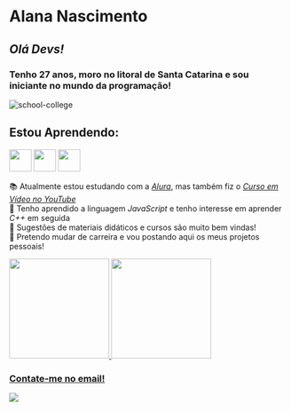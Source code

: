 # Alana Nascimento




## <i>Olá Devs!</i><br>

### Tenho 27 anos, moro no litoral de Santa Catarina e sou iniciante no mundo da programação!<br>

![school-college](https://github.com/alanaOnTheShore/alanaOnTheShore/assets/164276418/7221fac6-5aca-4f44-877d-870d84939112)

## Estou Aprendendo:

<img loading="lazy" src = "https://cdn.jsdelivr.net/gh/devicons/devicon@latest/icons/javascript/javascript-original.svg" width="40" height="40"> <img loading="lazy" src="https://cdn.jsdelivr.net/gh/devicons/devicon@latest/icons/vscode/vscode-original.svg" width="40" height="40"> <img loading="lazy" src="https://cdn.jsdelivr.net/gh/devicons/devicon@latest/icons/git/git-original.svg" width="40" height="40">

:books: Atualmente estou estudando com a <i>[Alura](https://cursos.alura.com.br/formacao-programacao)</i>, mas também fiz o <i>[Curso em Vídeo no YouTube](https://www.youtube.com/watch?v=BXqUH86F-kA&list=PLntvgXM11X6pi7mW0O4ZmfUI1xDSIbmTm&ab_channel=CursoemV%C3%ADdeo)</i> <br>
🌱 Tenho aprendido a linguagem <i>JavaScript</i> e tenho interesse em aprender <i>C++</i> em seguida<br>
🤔 Sugestões de materiais didáticos e cursos são muito bem vindas!<br>
:telescope: Pretendo mudar de carreira e vou postando aqui os meus projetos pessoais!

<div>
<a href="https://github.com/alanaOnTheShore">
<img loading="lazy" height="180em" src="https://github-readme-stats.vercel.app/api/top-langs/?username=alanaOnTheShore&layout=compact&langs_count=7&theme=dracula"/>
<img loading="lazy" height="180em" src="https://github-readme-stats.vercel.app/api?username=alanaOnTheShore&show_icons=true&theme=dracula&include_all_commits=true&count_private=true"/>
</div>

<h3> Contate-me no email!</h3>
<a href = "mailto:contatoalanapsn@gmail.com"><img loading="lazy" src="https://img.shields.io/badge/Gmail-D14836?style=for-the-badge&logo=gmail&logoColor=white" target="_blank"></a>

